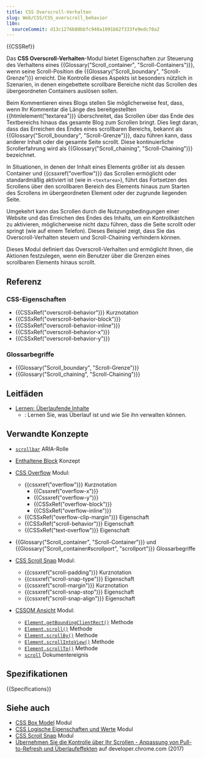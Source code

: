 ```yaml
---
title: CSS Overscroll-Verhalten
slug: Web/CSS/CSS_overscroll_behavior
l10n:
  sourceCommit: d13c1276b80bbfc940a1091b62f333fe9edc78a2
---
```


{{CSSRef}}

Das **CSS Overscroll-Verhalten**-Modul bietet Eigenschaften zur Steuerung des Verhaltens eines {{Glossary("Scroll_container", "Scroll-Containers")}}, wenn seine Scroll-Position die {{Glossary("Scroll_boundary", "Scroll-Grenze")}} erreicht. Die Kontrolle dieses Aspekts ist besonders nützlich in Szenarien, in denen eingebettete scrollbare Bereiche nicht das Scrollen des übergeordneten Containers auslösen sollen.

Beim Kommentieren eines Blogs stellen Sie möglicherweise fest, dass, wenn Ihr Kommentar die Länge des bereitgestellten {{htmlelement("textarea")}} überschreitet, das Scrollen über das Ende des Textbereichs hinaus das gesamte Blog zum Scrollen bringt. Dies liegt daran, dass das Erreichen des Endes eines scrollbaren Bereichs, bekannt als {{Glossary("Scroll_boundary", "Scroll-Grenze")}}, dazu führen kann, dass anderer Inhalt oder die gesamte Seite scrollt. Diese kontinuierliche Scrollerfahrung wird als {{Glossary("Scroll_chaining", "Scroll-Chaining")}} bezeichnet.

In Situationen, in denen der Inhalt eines Elements größer ist als dessen Container und {{cssxref("overflow")}} das Scrollen ermöglicht oder standardmäßig aktiviert ist (wie in `<textarea>`), führt das Fortsetzen des Scrollens über den scrollbaren Bereich des Elements hinaus zum Starten des Scrollens im übergeordneten Element oder der zugrunde liegenden Seite.

Umgekehrt kann das Scrollen durch die Nutzungsbedingungen einer Website und das Erreichen des Endes des Inhalts, um ein Kontrollkästchen zu aktivieren, möglicherweise nicht dazu führen, dass die Seite scrollt oder springt (wie auf einem Telefon). Dieses Beispiel zeigt, dass Sie das Overscroll-Verhalten steuern und Scroll-Chaining verhindern können.

Dieses Modul definiert das Overscroll-Verhalten und ermöglicht Ihnen, die Aktionen festzulegen, wenn ein Benutzer über die Grenzen eines scrollbaren Elements hinaus scrollt.

## Referenz

### CSS-Eigenschaften

- {{CSSxRef("overscroll-behavior")}} Kurznotation
- {{CSSxRef("overscroll-behavior-block")}}
- {{CSSxRef("overscroll-behavior-inline")}}
- {{CSSxRef("overscroll-behavior-x")}}
- {{CSSxRef("overscroll-behavior-y")}}

### Glossarbegriffe

- {{Glossary("Scroll_boundary", "Scroll-Grenze")}}
- {{Glossary("Scroll_chaining", "Scroll-Chaining")}}

## Leitfäden

- [Lernen: Überlaufende Inhalte](/de/docs/Learn_web_development/Core/Styling_basics/Overflow)
  - : Lernen Sie, was Überlauf ist und wie Sie ihn verwalten können.

## Verwandte Konzepte

- [`scrollbar`](/de/docs/Web/Accessibility/ARIA/Roles/scrollbar_role) ARIA-Rolle
- [Enthaltene Block](/de/docs/Web/CSS/CSS_display/Containing_block) Konzept
- [CSS Overflow](/de/docs/Web/CSS/CSS_overflow) Modul:
  - {{cssxref("overflow")}} Kurznotation
    - {{Cssxref("overflow-x")}}
    - {{Cssxref("overflow-y")}}
    - {{CSSxRef("overflow-block")}}
    - {{CSSxRef("overflow-inline")}}
  - {{CSSxRef("overflow-clip-margin")}} Eigenschaft
  - {{CSSxRef("scroll-behavior")}} Eigenschaft
  - {{CSSxRef("text-overflow")}} Eigenschaft
- {{Glossary("Scroll_container", "Scroll-Container")}} und {{Glossary("Scroll_container#scrollport", "scrollport")}} Glossarbegriffe

- [CSS Scroll Snap](/de/docs/Web/CSS/CSS_scroll_snap) Modul:

  - {{cssxref("scroll-padding")}} Kurznotation
  - {{cssxref("scroll-snap-type")}} Eigenschaft
  - {{cssxref("scroll-margin")}} Kurznotation
  - {{cssxref("scroll-snap-stop")}} Eigenschaft
  - {{cssxref("scroll-snap-align")}} Eigenschaft

- [CSSOM Ansicht](/de/docs/Web/CSS/CSSOM_view) Modul:
  - [`Element.getBoundingClientRect()`](/de/docs/Web/API/Element/getBoundingClientRect) Methode
  - [`Element.scroll()`](/de/docs/Web/API/Element/scroll) Methode
  - [`Element.scrollBy()`](/de/docs/Web/API/Element/scrollBy) Methode
  - [`Element.scrollIntoView()`](/de/docs/Web/API/Element/scrollIntoView) Methode
  - [`Element.scrollTo()`](/de/docs/Web/API/Element/scrollTo) Methode
  - [`scroll`](/de/docs/Web/API/Document/scroll_event) Dokumentereignis

## Spezifikationen

{{Specifications}}

## Siehe auch

- [CSS Box Model](/de/docs/Web/CSS/CSS_box_model) Modul
- [CSS Logische Eigenschaften und Werte](/de/docs/Web/CSS/CSS_logical_properties_and_values) Modul
- [CSS Scroll Snap](/de/docs/Web/CSS/CSS_scroll_snap) Modul
- [Übernehmen Sie die Kontrolle über Ihr Scrollen - Anpassung von Pull-to-Refresh und Überlaufeffekten](https://developer.chrome.com/blog/overscroll-behavior) auf developer.chrome.com (2017)
